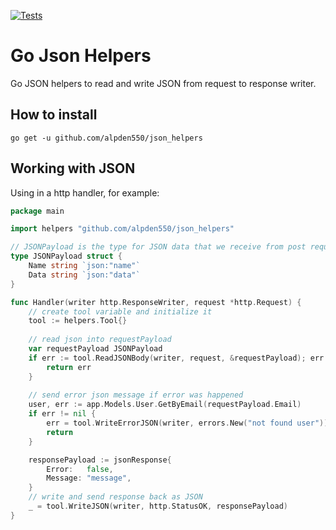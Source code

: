 [![Tests](https://github.com/alpden550/json_helpers/actions/workflows/main.yml/badge.svg?branch=main)](https://github.com/alpden550/json_helpers/actions/workflows/main.yml)

# Go Json Helpers

Go JSON helpers to read and write JSON  from request to response writer.


## How to install

```
go get -u github.com/alpden550/json_helpers
```

## Working with JSON

Using in a http handler, for example:

```go
package main

import helpers "github.com/alpden550/json_helpers"

// JSONPayload is the type for JSON data that we receive from post request
type JSONPayload struct {
	Name string `json:"name"`
	Data string `json:"data"`
}

func Handler(writer http.ResponseWriter, request *http.Request) {
	// create tool variable and initialize it
	tool := helpers.Tool{}
	
	// read json into requestPayload
	var requestPayload JSONPayload
	if err := tool.ReadJSONBody(writer, request, &requestPayload); err != nil {
		return err
	}
	
	// send error json message if error was happened
	user, err := app.Models.User.GetByEmail(requestPayload.Email)
	if err != nil {
		err = tool.WriteErrorJSON(writer, errors.New("not found user"))
		return
	}

	responsePayload := jsonResponse{
		Error:   false,
		Message: "message",
	}
	// write and send response back as JSON 	
	_ = tool.WriteJSON(writer, http.StatusOK, responsePayload)
}
```
